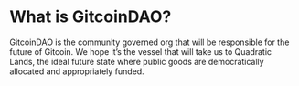 # What is GitcoinDAO?

GitcoinDAO is the community governed org that will be responsible for the future of Gitcoin. We hope it’s the vessel that will take us to Quadratic Lands, the ideal future state where public goods are democratically allocated and appropriately funded.
